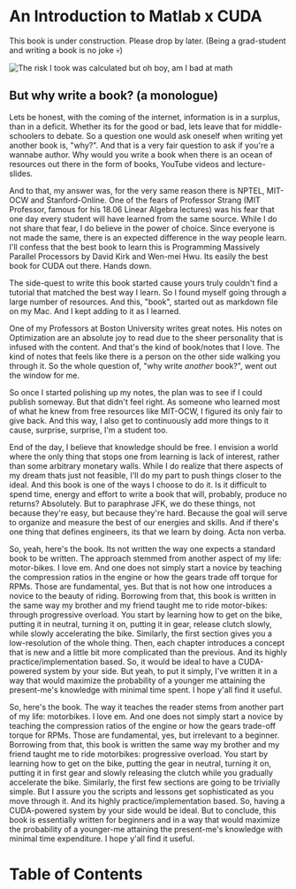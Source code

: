 # An Introduction to Matlab x CUDA 
This book is under construction. Please drop by later. (Being a grad-student and writing a book is no joke 💀)

![The risk I took was calculated but oh boy, am I bad at math](https://i.kym-cdn.com/entries/icons/original/000/024/785/Screen_Shot_2017-11-30_at_1.12.37_PM.png)

## But why write a book? (a monologue)
Lets be honest, with the coming of the internet, information is in a surplus, than in a deficit. Whether its for the good or bad, lets leave that for middle-schoolers to debate. So a question one would ask oneself when writing yet another book is, "why?". And that is a very fair question to ask if you're a wannabe author. Why would you write a book when there is an ocean of resources out there in the form of books, YouTube videos and lecture-slides. 

And to that, my answer was, for the very same reason there is NPTEL, MIT-OCW and Stanford-Online. One of the fears of Professor Strang (MIT Professor, famous for his 18.06 Linear Algebra lectures) was his fear that one day every student will have learned from the same source. While I do not share that fear, I do believe in the power of choice. Since everyone is not made the same, there is an expected difference in the way people learn. I'll confess that the best book to learn this is Programming Massively Parallel Processors by David Kirk and Wen-mei Hwu. Its easily the best book for CUDA out there. Hands down. 

The side-quest to write this book started cause yours truly couldn't find a tutorial that matched the best way I learn. So I found myself going through a large number of resources. And this, "book", started out as markdown file on my Mac. And I kept adding to it as I learned. 

One of my Professors at Boston University writes great notes. His notes on Optimization are an absolute joy to read due to the sheer personality that is infused with the content. And that's the kind of book/notes that I love. The kind of notes that feels like there is a person on the other side walking you through it. So the whole question of, "why write *another* book?", went out the window for me. 

So once I started polishing up my notes, the plan was to see if I could publish someway. But that didn't feel right. As someone who learned most of what he knew from free resources like MIT-OCW, I figured its only fair to give back. And this way, I also get to continuously add more things to it cause, surprise, surprise, I'm a student too. 

End of the day, I believe that knowledge should be free. I envision a world where the only thing that stops one from learning is lack of interest, rather than some arbitrary monetary walls. While I do realize that there aspects of my dream thats just not feasible, I'll do my part to push things closer to the ideal. And this book is one of the ways I choose to do it. Is it difficult to spend time, energy and effort to write a book that will, probably, produce no returns? Absolutely. But to paraphrase JFK, we do these things, not because they're easy, but because they're hard. Because the goal will serve to organize and measure the best of our energies and skills. And if there's one thing that defines engineers, its that we learn by doing. Acta non verba. 



<!-- This whole thing started cause yours truly couldn't find a good-enough tutorial on using CUDA with Matlab. Finally, after spending months learning it from different books, articles and blogs, I figured I didn't want a fellow student wasting their precious time. So yeah, I had to go all "*Fine, I'll do it myself*" (yup. Thanos) mode.  -->

<!-- The initial plan was to write and publish. But, as someone who learned most of what I know from free resoures like MIT-OCW, YouTube, random blogs and what-not, I figured its only fair that I give back. (Also, I'm a continuous improvement guy. So I don't really like the idea of writing a book and just stopping there. I'm rather apprehensive of its static attribute. But this way, I can keep adding more and more stuff to it as I learn cause, surprise surprise, I'm a student too. That being said, I'll also be writing a script that automatically renders a LaTeX book. That way, this is accessible to people who prefer it as a book too. But yeah, back to the monologue). I also believe that knowledge should be free. I envision a world where the only thing that stops one from learning, is lack of interest, rather than arbitrary monetary walls. While I do realize that there are aspects of my dream that are just not feasible, I'll do my part to push things closer to it. And that's what I did. Is it difficult to spend time, energy and effort to write a book with seemingly no returns? Sure. But we're all burdened with *glorious purpose*, aren't we? (sorry for the recurrent Marvel references. This is the last one, I swear).  So let me end it with a non-Marvel quote as to why I decided to write this book despite all the challenges. "*We do these things, not because they're easy but because they're hard*".  -->

So, yeah, here's the book. Its not written the way one expects a standard book to be written. The approach stemmed from another aspect of my life: motor-bikes. I love em. And one does not simply start a novice by teaching the compression ratios in the engine or how the gears trade off torque for RPMs. Those are fundamental, yes. But that is not how one introduces a novice to the beauty of riding. Borrowing from that, this book is written in the same way my brother and my friend taught me to ride motor-bikes: through progressive overload. You start by learning how to get on the bike, putting it in neutral, turning it on, putting it in gear, release clutch slowly, while slowly accelerating the bike. Similarly, the first section gives you a low-resolution of the whole thing. Then, each chapter introduces a concept that is new and a little bit more complicated than the previous. And its highly practice/implementation based. So, it would be ideal to have a CUDA-powered system by your side. But yeah, to put it simply, I've written it in a way that would maximize the probability of a younger me attaining the present-me's knowledge with minimal time spent. I hope y'all find it useful.

So, here's the book. The way it teaches the reader stems from another part of my life: motorbikes. I love em. And one does not simply start a novice by teaching the compression ratios of the engine or how the gears trade-off torque for RPMs. Those are fundamental, yes, but irrelevant to a beginner. Borrowing from that, this book is written the same way my brother and my friend taught  me to ride motorbikes: progressive overload. You start by learning how to get on the bike, putting the gear in neutral, turning it on, putting it in first gear and slowly releasing the clutch while you gradually accelerate the bike. Similarly, the first few sections are going to be trivially simple. But I assure you the scripts and lessons get sophisticated as you move through it. And its highly practice/implementation based. So, having a CUDA-powered system by your side would be ideal. But to conclude, this book is essentially written for beginners and in a way that would maximize the probability of a younger-me attaining the present-me's knowledge with minimal time expenditure. I hope y'all find it useful. 


<!-- ![you sly dog](YouSlyDog.png)
(*you sly dog, you got me monologuing!*) -->

# Table of Contents
```{tableofcontents}
```
